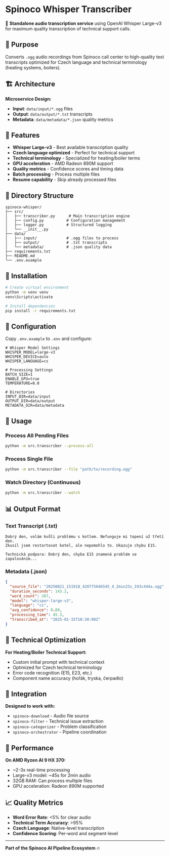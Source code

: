 # Spinoco Whisper Transcriber

🎤 **Standalone audio transcription service** using OpenAI Whisper Large-v3 for maximum quality transcription of technical support calls.

## 🎯 Purpose

Converts `.ogg` audio recordings from Spinoco call center to high-quality text transcripts optimized for Czech language and technical terminology (heating systems, boilers).

## 🏗️ Architecture

**Microservice Design:**
- **Input**: `data/input/*.ogg` files
- **Output**: `data/output/*.txt` transcripts
- **Metadata**: `data/metadata/*.json` quality metrics

## 🚀 Features

- **Whisper Large-v3** - Best available transcription quality
- **Czech language optimized** - Perfect for technical support
- **Technical terminology** - Specialized for heating/boiler terms  
- **GPU acceleration** - AMD Radeon 890M support
- **Quality metrics** - Confidence scores and timing data
- **Batch processing** - Process multiple files
- **Resume capability** - Skip already processed files

## 📁 Directory Structure

```
spinoco-whisper/
├── src/
│   ├── transcriber.py      # Main transcription engine
│   ├── config.py          # Configuration management
│   ├── logger.py          # Structured logging
│   └── __init__.py
├── data/
│   ├── input/             # .ogg files to process
│   ├── output/            # .txt transcripts
│   └── metadata/          # .json quality data
├── requirements.txt
├── README.md
└── .env.example
```

## 🔧 Installation

```bash
# Create virtual environment
python -m venv venv
venv\Scripts\activate

# Install dependencies
pip install -r requirements.txt
```

## 📝 Configuration

Copy `.env.example` to `.env` and configure:

```env
# Whisper Model Settings
WHISPER_MODEL=large-v3
WHISPER_DEVICE=auto
WHISPER_LANGUAGE=cs

# Processing Settings
BATCH_SIZE=1
ENABLE_GPU=true
TEMPERATURE=0.0

# Directories
INPUT_DIR=data/input
OUTPUT_DIR=data/output
METADATA_DIR=data/metadata
```

## 🚀 Usage

### Process All Pending Files
```bash
python -m src.transcriber --process-all
```

### Process Single File
```bash
python -m src.transcriber --file "path/to/recording.ogg"
```

### Watch Directory (Continuous)
```bash
python -m src.transcriber --watch
```

## 📊 Output Format

### Text Transcript (.txt)
```
Dobrý den, volám kvůli problému s kotlem. Nefunguje mi topení už třetí den. 
Zkusil jsem restartovat kotel, ale nepomohlo to. Ukazuje chybu E15.

Technická podpora: Dobrý den, chyba E15 znamená problém se zapalováním...
```

### Metadata (.json)
```json
{
  "source_file": "20250821_151918_420775646545_4_2min23s_193c444a.ogg",
  "duration_seconds": 143.2,
  "word_count": 287,
  "model": "whisper-large-v3",
  "language": "cs",
  "avg_confidence": 0.89,
  "processing_time": 45.3,
  "transcribed_at": "2025-01-15T10:30:00Z"
}
```

## 🎯 Technical Optimization

**For Heating/Boiler Technical Support:**
- Custom initial prompt with technical context
- Optimized for Czech technical terminology
- Error code recognition (E15, E23, etc.)
- Component name accuracy (hořák, tryska, čerpadlo)

## 🔗 Integration

**Designed to work with:**
- `spinoco-download` - Audio file source
- `spinoco-filter` - Technical issue extraction
- `spinoco-categorizer` - Problem classification
- `spinoco-orchestrator` - Pipeline coordination

## 🏃 Performance

**On AMD Ryzen AI 9 HX 370:**
- ~2-3x real-time processing
- Large-v3 model: ~45s for 2min audio
- 32GB RAM: Can process multiple files
- GPU acceleration: Radeon 890M supported

## 📈 Quality Metrics

- **Word Error Rate**: <5% for clear audio
- **Technical Term Accuracy**: >95%
- **Czech Language**: Native-level transcription
- **Confidence Scoring**: Per-word and segment-level

---

**Part of the Spinoco AI Pipeline Ecosystem** 🔥